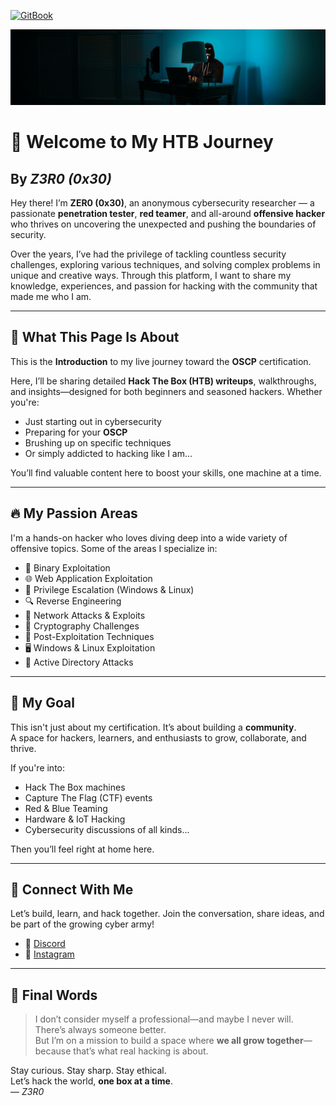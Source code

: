 [![GitBook](https://img.shields.io/static/v1?message=Documented%20on%20GitBook&logo=gitbook&logoColor=ffffff&label=%20&labelColor=5c5c5c&color=3F89A1)]([https://z3r0.gitbook.io/roadman-and-prep-for-oscp])

![](cover_page.png)

# 👋 Welcome to My HTB Journey

## By *Z3R0 (0x30)*

Hey there! I’m **ZER0 (0x30)**, an anonymous cybersecurity researcher — a passionate **penetration tester**, **red teamer**, and all-around **offensive hacker** who thrives on uncovering the unexpected and pushing the boundaries of security.

Over the years, I’ve had the privilege of tackling countless security challenges, exploring various techniques, and solving complex problems in unique and creative ways. Through this platform, I want to share my knowledge, experiences, and passion for hacking with the community that made me who I am.

---
## 📖 What This Page Is About

This is the **Introduction** to my live journey toward the **OSCP** certification.

Here, I’ll be sharing detailed **Hack The Box (HTB) writeups**, walkthroughs, and insights—designed for both beginners and seasoned hackers. Whether you're:

- Just starting out in cybersecurity
- Preparing for your **OSCP**
- Brushing up on specific techniques
- Or simply addicted to hacking like I am...

You’ll find valuable content here to boost your skills, one machine at a time.

---
## 🔥 My Passion Areas

I'm a hands-on hacker who loves diving deep into a wide variety of offensive topics. Some of the areas I specialize in:

- 🧠 Binary Exploitation
- 🌐 Web Application Exploitation
- 🔐 Privilege Escalation (Windows & Linux)
- 🔍 Reverse Engineering
- 📡 Network Attacks & Exploits
- 🧮 Cryptography Challenges
- 🧰 Post-Exploitation Techniques
- 🖥️ Windows & Linux Exploitation
- 🏢 Active Directory Attacks

---

## 💬 My Goal

This isn't just about my certification. It’s about building a **community**.  
A space for hackers, learners, and enthusiasts to grow, collaborate, and thrive.

If you're into:

- Hack The Box machines
- Capture The Flag (CTF) events
- Red & Blue Teaming
- Hardware & IoT Hacking
- Cybersecurity discussions of all kinds...

Then you’ll feel right at home here.

---

## 📡 Connect With Me

Let’s build, learn, and hack together. Join the conversation, share ideas, and be part of the growing cyber army!

- 💬 [Discord](https://discord.gg/wyfwSxn3YB)
- 📸 [Instagram](https://www.instagram.com/_zerox30_?igsh=MWtidnJ5b3RhbTN2cw%3D%3D&utm_source=qr)

---

## 🧠 Final Words

> I don’t consider myself a professional—and maybe I never will. There’s always someone better.  
> But I’m on a mission to build a space where **we all grow together**—because that’s what real hacking is about.

Stay curious. Stay sharp. Stay ethical.  
Let’s hack the world, **one box at a time**.  
— _Z3R0_
